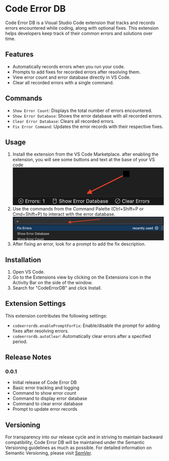 # Code Error DB

Code Error DB is a Visual Studio Code extension that tracks and records errors encountered while coding, along with optional fixes. This extension helps developers keep track of their common errors and solutions over time.

## Features

- Automatically records errors when you run your code.
- Prompts to add fixes for recorded errors after resolving them.
- View error count and error database directly in VS Code.
- Clear all recorded errors with a single command.

## Commands

- `Show Error Count`: Displays the total number of errors encountered.
- `Show Error Database`: Shows the error database with all recorded errors.
- `Clear Error Database`: Clears all recorded errors.
- `Fix Error Command`: Updates the error records with their respective fixes.

## Usage

1. Install the extension from the VS Code Marketplace.
after enabling the extension, you will see some buttons and text at the base of your VS code
![Buttons](https://github.com/tee-wealth001/codeerrordb/blob/main/raw/main/images/buttonsontab.png)
2. Use the commands from the Command Palette (Ctrl+Shift+P or Cmd+Shift+P) to interact with the error database.
![Prompt](https://github.com/tee-wealth001/codeerrordb/blob/main/raw/main/images/commandPrompt.png)
3. After fixing an error, look for a prompt to add the fix description.

## Installation

1. Open VS Code.
2. Go to the Extensions view by clicking on the Extensions icon in the Activity Bar on the side of the window.
3. Search for "CodeErrorDB" and click Install.

## Extension Settings

This extension contributes the following settings:

- `codeerrordb.enablePromptForFix`: Enable/disable the prompt for adding fixes after resolving errors.
- `codeerrordb.autoClear`: Automatically clear errors after a specified period.

## Release Notes

### 0.0.1

- Initial release of Code Error DB
- Basic error tracking and logging
- Command to show error count
- Command to display error database
- Command to clear error database
- Prompt to update error records

## Versioning

For transparency into our release cycle and in striving to maintain backward compatibility, Code Error DB will be maintained under the Semantic Versioning guidelines as much as possible. For detailed information on Semantic Versioning, please visit [SemVer](https://semver.org/).
